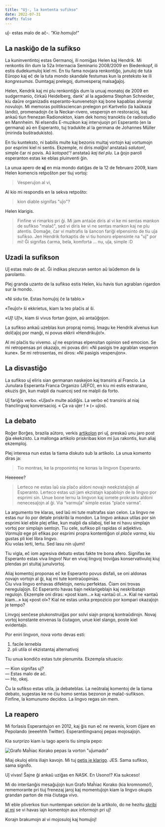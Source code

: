 ```yaml
---
title: "Uĵ-, la kontenta sufikso"
date: 2022-07-31
draft: false
---
```


uĵ- estas malo de aĉ-. _"Kia homuĵo!"_

## La naskiĝo de la sufikso

La kuninventintoj estas Germanoj, ili nomiĝas Helen kaj Hendrik.
Mi renkontis ilin dum la 52a Internacia Seminario 2008/2009 en Biedenkopf, ili estis dudekumuloj
kiel mi.
En tiu fama novjara renkontiĝo, junuloj de tuta Eŭropo kaj eĉ de la tuta mondo skandale festumas
kun la preteksto ke ili _kongresumas_. Dumtagaj prelegoj, dumvesperaj malsaĝaĵoj.

Helen, Kendrik kaj mi plu renkontiĝis dum la unuaj monatoj de 2009 en sudgermanio, ĉirkaŭ
Heidelberg, dank' al la agadema Stephan Schneider, kiu daŭre organizadis esperanto-kunvenetojn
kaj bone kapablas alvenigi novulojn.
Mi memoras politiksciencan prelegon pri Kartvelio (la kaŭkaza lando), promenadojn ĉe la Neckar-rivero,
vesperojn en restoracioj, kaj ankaŭ tiun frenezan Radionokton, kiam dek homoj tranoktis ĉe radiostudio
en Mannheim.
Ni elsendis E-muzikon kaj intervjuojn pri Esperanto (en la germana)
aŭ en Esperanto, tuj tradukite al la germana de Johannes Müller (mirinda buŝtradukisto).

En tiu kunteksto, ni babilis multe kaj bezonis multaj vortojn kaj vortumojn por esprimi kiel ni
sentis. Ekzemple, ni diris _malĝis!_ anstataŭ _saluton!_, simple ĉar ni povis.
Aŭ _kotopaĉ'!_ anstataŭ _kaj tiel plu_.
La ĝojo paroli esperanton estas ke eblas pluinventi ĝin.

La unua apero de **uĵ** en mia mondo datiĝas de la 12 de februaro 2009, kiam Helen komencis
retpoŝton per tiuj vortoj:

> Vesperuĵon al vi,

Al kio mi respondis en la sekva retpoŝto:

> kion diable signifas "uĵo"?

Helen klarigis.

> Finfine vi rimarkis pri ĝi. Mi jam antaŭe diris al vi ke mi sentas mankon de sufikso "malaĉ",
> sed vi diris ke vi ne sentas mankon kaj ne plu atentis. Domaĝe, ĉar vi maltrafis la ŝancon
> fariĝi elpensinto de tiu uĵa sufikso. Jen Hendrik forkaptis de vi tiu honoro elpensinte na "uĵ"
> por mi! Ĝi signifas ĉarma, bela, komforta ... nu, uĵa, simple :D

## Uzadi la sufikson

Uĵ estas malo de aĉ. Ĝi indikas plezuran senton aŭ laŭdemon de la parolanto.

Plej granda uzanto de la sufikso estis Helen, kiu havis tiun agrablan rigardon sur la mondo.

«Ni sidu tie. Estas homuĵoj ĉe la tablo.»

«Teuĵo!» ŝi ekkrietus, kiam la teo plaĉis al ŝi.

«Uĵ! Uĵ!», kiam ŝi vivus fortan ĝojon, aŭ antaŭĝojon.

La sufikso ankaŭ uzeblas kun propraj nomoj. Imagu ke Hendrik alvenus kun dolĉaĵoj por manĝi,
ni povus ekkrii «Hendrikuĵo!».

Al mi plaĉis tiu vivemo. _uĵ_ ne esprimas elpensitan opinion sed emocion.
Se mi retropensas pri okazaĵo, mi povas diri: «Ni pasigis tre agrablan vesperon kune».
Se mi retrosentas, mi diros: «Ni pasigis vesperuĵon».

## La disvastiĝo

La sufikso uĵ eliris sian germanan naskejon kaj transiris al Francio.
La Junulara Esperanta Franca Organizo (JEFO), en kiu mi estis estrarano, ekuzis ĝin, kun malpli da
nuancoj sed ne malpli da forto.

Uĵ fariĝis verbo. «Uĵas!» multe aŭdiĝis.
La verbo eĉ transiris al niaj franclingvaj konversacioj. « Ça va uĵer ! » (= _uĵos_).

## La debato

Roĝer Borĝes, brazila aŭtoro, verkis
[artikolon](https://mojose.wordpress.com/2009/11/23/ujo-la-sufikso-de-la-jaro-versajne/)
pri uĵ, preskaŭ unu jaro post ĝia ekekzisto.
La mallonga artikolo priskribas kion mi ĵus rakontis, kun aliaj ekzemploj.

Plej interesa nun estas la tiama diskuto sub la artikolo. La unua komento diras ja:

> Tio montras, ke la proponintoj ne konas la lingvon Esperanto.

Heeeeee?

> Lerteco ne estas laŭ sia plaĉo aldoni novajn neekzistaĵojn al Esperanto. Lerteco estas uzi jam
> ekzistajn kapablojn de la lingvo por esprimi sin. Unue bone lernu la lingvon kaj iomete
> prokrastu aldoni nenecesaĵojn al ĝi. Via “varmuĵa” simple estas “plaĉe varma”.

La argumento tre klaras, sed laŭ mi tute maltrafas sian celon.
La lingvo ne estas nur ilo por detale priskribi la mondon.
La lingvo ankaux utilas por sin esprimi kiel eble plej efike, kun malpli da silaboj, tiel ke
ni havu simplajn vortoj por simplajn sentojn. Tiu cele, sufikso pli rapidas ol adjektivo.
_Varmuĵa_ ege pli efikas por esprimi propra kontentiĝon ol _plaĉe varma_, kiu gustas
pli kiel libra lingvo.  
Kiu volas lerti, lertu. Sed lasu nin uĵumi!

Tiu vigla, eĉ iom agresiva debato estas fakte tre bona afero.
Signifas ke Esperanto estas viva lingvo!
Nur en vivaj lingvoj troviĝas konservativuloj kiuj plendas pri stultaj junulvortoj.

Aliaj komentoj proponas eĉ ke Esperanto povus disfali, se oni aldonas novajn vortojn al ĝi,
kaj mi tute kontraŭopinias.  
Ĉiu viva lingvo enhavas difektojn, neniu perfektas.
Ĉiam oni trovas neregulaĵojn.
Eĉ Esperanto havas tiajn neklarigeblajn kaj neskribatajn regulojn.
Ekzemple oni diras: «post kiam…» kaj «antaŭ ol…». Kial ne «antaŭ kiam…» kaj «post ol»?
Kial ne estas unika prepozicio por kompari okazaĵojn je tempo?

Linvgoj senĉese plukonstruiĝas por solvi siajn propraj kontraŭdirojn.
Novaj vortoj konstante envenas la ĉiutagon, unue kiel slango,
poste kiel evidentaĵo.

Por eniri lingvon, nova vorto devas esti:

1. facile lernebla
2. pli utila ol ekzistantaj alternativoj

Tiu unua kondiĉo estas tute plenumita. Ekzempla situacio:

— Kion signifas uĵ?  
— Estas malo de aĉ.  
— Ho, okej.

Ĉu la sufikso estas utila, ja debateblas.
La neŭtralaj komentoj de la tiama debato, sugestas ke ne ĉiu homo sentas bezonon je malaĉ-sufikson.
Finfine, la komunumo decidos. La lingvo regas sin mem.

## La reapero

Mi forlasis Esperantujon en 2012, kaj ĝis nun eĉ ne revenis, krom ĉijare en Pepolando (eeeehhh Twitter).
Esperantlingvanoj pepas mojosaĵojn.

Kia surprizo kiam iu tago aperis
tiu simpla pepo:

![Grafo Maĥiac Korako pepas la vorton "uĵumado"](/2022/ujx-sufikso/images/ujxumado_ekrankopio.png)

Miaj okuloj eliris iliajn kavojn.
Mi tuj [petis je klarigo](https://twitter.com/mahxiackorvo/status/1553245366572630017).
JES. Sama sufikso, sama signifo.

Uĵ vivas!
Ŝajne ĝi ankaŭ uziĝas en NASK. En Usono!? Kia sukceso!

Mi do interŝanĝis mesaĝuĵojn kun Grafo Maĥiac Korako (kia kromnomo!),
rememorante pri tiuj frenezaj jaroj kaj
momentuĵojn kiam la lingvo okupis grandan parton de mia ĉiutaga vivo.

Mi eble pliverkos tiun nuntempan sekcion de la artikolo, do ne hezitu [skribi al mi](bjokac@gmail.com)
se vi havas iajn komentojn aux informojn pri uĵ!

Korajn brakumojn al vi mojosuloj kaj homuĵoj!
